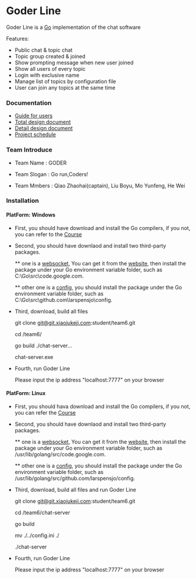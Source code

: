 # Goder Line

Goder Line is a [Go](http://golang.org/) implementation of the chat software

Features:

* Public chat & topic chat
* Topic group created & joined
* Show prompting message when new user joined
* Show all users of every topic
* Login with exclusive name
* Manage list of topics by configuration file
* User can join any topics at the same time

### Documentation 
  
* [Guide for users](http://code.xiaojukeji.com/wiki/create/team6/User-guide-for-Team6)
* [Total design document](http://code.xiaojukeji.com/wiki/team6/Design-Document-for-Team6) 
* [Detail design document](http://code.xiaojukeji.com/wiki/create/team6/Detail-document-for-Team6)
* [Project schedule](http://code.xiaojukeji.com/wiki/create/team6/Project-schedule-for-Team6)

### Team Introduce

* Team Name   : GODER

* Team Slogan : Go run,Coders!

* Team Mmbers : Qiao Zhaohai(captain), Liu Boyu, Mo Yunfeng, He Wei

### Installation

####  PlatForm: Windows

* First, you should have download and install the Go compilers, if you not, you can refer to the [Course](http://jingyan.baidu.com/article/8cdccae965595c315413cda4.html)

* Second, you should have downlaod and install two third-party packages. 

	** one is a [websocket](code.google.com/p/go.net/websocket), You can get it from the [website](http://www.golangtc.com/download/package), then install the package under your Go environment variable folder, such as C:\Go\src\code.google.com.

	** other one is a [config](github.com/larspensjo/config), you should install the package under the Go environment variable folder, such as C:\Go\src\github.com\larspensjo\config.

* Third, download, build  all files

	git clone git@git.xiaojukeji.com:student/team6.git

	cd /team6/

	go build ./chat-server...

	chat-server.exe

* Fourth, run Goder Line
	
	Please input the ip address "localhost:7777" on your browser

####  PlatForm: Linux

* First, you should hava download and install the Go compilers, if you not, you can refer the [Course](http://www.cnblogs.com/huligong1234/p/golang.html)

* Second, you should have downlaod and install two third-party packages. 

	** one is a [websocket](code.google.com/p/go.net/websocket), You can get it from the [website](http://www.golangtc.com/download/package), then install the package under your Go environment variable folder, such as /usr/lib/golang/src/code.google.com.

	** other one is a [config](github.com/larspensjo/config), you should install the package under the Go environment variable folder, such as /usr/lib/golang/src/github.com/larspensjo/config.

* Third, download, build  all files and run Goder Line

	git clone git@git.xiaojukeji.com:student/team6.git

	cd /team6/chat-server

	go build 
	
	mv ./../config.ini ./

	./chat-server

* Fourth, run Goder Line
	
	Please input the ip address "localhost:7777" on your browser